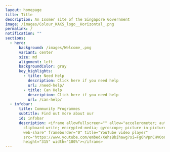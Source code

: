```yaml
---
layout: homepage
title: Title
description: An Isomer site of the Singapore Government
image: /images/Colour_KAKS_logo__Horizontal_.png
permalink: /
notification: ""
sections:
  - hero:
      background: /images/Welcome_.png
      variant: center
      size: md
      alignment: left
      backgroundColor: gray
      key_highlights:
        - title: Need Help
          description: Click here if you need help
          url: /need-help/
        - title: Can Help
          description: Click here if you need help
          url: /can-help/
  - infobar:
      title: Community Programmes
      subtitle: Find out more about our
      id: infobar
      description: <iframe allowfullscreen="" allow="accelerometer; autoplay;
        clipboard-write; encrypted-media; gyroscope; picture-in-picture;
        web-share" frameborder="0" title="YouTube video player"
        src="https://www.youtube.com/embed/XehsBbihawg?si=Fg6hVpnCHVOo6C7c"
        height="315" width="100%"></iframe>
---
```

